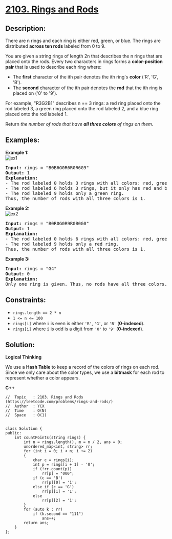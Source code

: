 # [2103. Rings and Rods](https://leetcode.com/problems/rings-and-rods/)


## Description:

<p>There are n rings and each ring is either red, green, or blue. The rings are distributed <strong>across ten rods</strong> labeled from 0 to 9.</p>

<p>You are given a string rings of length 2n that describes the n rings that are placed onto the rods. Every two characters in rings forms a <strong>color-position pair</strong> that is used to describe each ring where:</p>
<ul>
    <li>The <strong>first</strong> character of the ith pair denotes the ith ring's <strong>color</strong> ('R', 'G', 'B').</li>
    <li>The <strong>second</strong> character of the ith pair denotes the <strong>rod</strong> that the ith ring is placed on ('0' to '9').</li>
</ul>
<p>For example, "R3G2B1" describes n == 3 rings: a red ring placed onto the rod labeled 3, a green ring placed onto the rod labeled 2, and a blue ring placed onto the rod labeled 1.</p>

<p>Return <em>the number of rods that have <strong>all three colors</strong> of rings on them.</em></p>


## Examples:

<strong>Example 1:</strong>
<br>![ex1](https://assets.leetcode.com/uploads/2021/11/23/ex1final.png)
<pre>
<strong>Input:</strong> rings = "B0B6G0R6R0R6G9"
<strong>Output:</strong> 1
<strong>Explanation:</strong> 
- The rod labeled 0 holds 3 rings with all colors: red, green, and blue.
- The rod labeled 6 holds 3 rings, but it only has red and blue.
- The rod labeled 9 holds only a green ring.
Thus, the number of rods with all three colors is 1.
</pre>

<strong>Example 2:</strong>
<br>![ex2](https://assets.leetcode.com/uploads/2021/11/23/ex2final.png)
<pre>
<strong>Input:</strong> rings = "B0R0G0R9R0B0G0"
<strong>Output:</strong> 1
<strong>Explanation:</strong> 
- The rod labeled 0 holds 6 rings with all colors: red, green, and blue.
- The rod labeled 9 holds only a red ring.
Thus, the number of rods with all three colors is 1.
</pre>

<strong>Example 3:</strong>
<pre>
<strong>Input:</strong> rings = "G4"
<strong>Output:</strong> 0
<strong>Explanation:</strong> 
Only one ring is given. Thus, no rods have all three colors.
</pre>


## Constraints:

<ul>
  <li><code>rings.length == 2 * n</code></li>
  <li><code>1 &lt;= n &lt;= 100</code></li>
  <li><code>rings[i]</code> where <code>i</code> is even is either <code>'R'</code>, <code>'G'</code>, or <code>'B'</code> (<strong>0-indexed</strong>).</li>
  <li><code>rings[i]</code> where <code>i</code> is odd is a digit from <code>'0'</code> to <code>'9'</code> (<strong>0-indexed</strong>).</li>
</ul>


## Solution:

<strong>Logical Thinking</strong>
<p>We use a <strong>Hash Table</strong> to keep a record of the colors of rings on each rod. Since we only care about the color types, we use a <strong>bitmask</strong> for each rod to represent whether a color appears. </p>


<strong>C++</strong>

```
//  Topic   : 2103. Rings and Rods (https://leetcode.com/problems/rings-and-rods/)
//  Author  : YCX
//  Time    : O(N)
//  Space   : O(1)


class Solution {
public:
    int countPoints(string rings) {
        int n = rings.length(), m = n / 2, ans = 0;
        unordered_map<int, string> rr;
        for (int i = 0; i < n; i += 2)
        {
            char c = rings[i];
            int p = rings[i + 1] - '0';
            if (!rr.count(p))
                rr[p] = "000";
            if (c == 'B')
                rr[p][0] = '1';
            else if (c == 'G')
                rr[p][1] = '1';
            else
                rr[p][2] = '1';
        }
        for (auto k : rr)
            if (k.second == "111")
                ans++;
        return ans;
    }
};
```